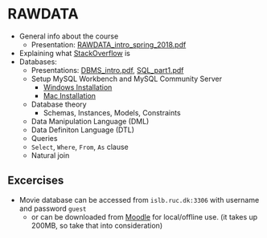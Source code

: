 # RAWDATA

- General info about the course
  - Presentation: [RAWDATA_intro_spring_2018.pdf](RAWDATA_intro_spring_2018.pdf)
- Explaining what [StackOverflow](https://stackoverflow.com/) is
- Databases:
  - Presentations: [DBMS_intro.pdf](DBMS_intro.pdf), [SQL_part1.pdf](SQL_part1.pdf)
  - Setup MySQL Workbench and MySQL Community Server
    - [Windows Installation](MySQL_Installation_(Windows).pdf)
    - [Mac Installation](MySQL_Installation_(Mac).pdf)
  - Database theory
    - Schemas, Instances, Models, Constraints
  - Data Manipulation Language (DML)
  - Data Definiton Language (DTL)
  - Queries
  - `Select`, `Where`, `From`, `As` clause
  - Natural join

## Excercises

- Movie database can be accessed from `islb.ruc.dk:3306` with username and password `guest`
  - or can be downloaded from [Moodle](https://moodle.ruc.dk/mod/resource/view.php?id=165414) for local/offline use. (it takes up 200MB, so take that into consideration)
